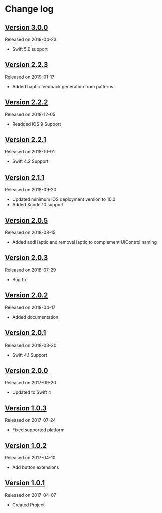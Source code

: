 # Change log

## [Version 3.0.0](https://github.com/efremidze/Haptica/releases/tag/3.0.0)
Released on 2019-04-23

- Swift 5.0 support

## [Version 2.2.3](https://github.com/efremidze/Haptica/releases/tag/2.2.3)
Released on 2019-01-17

- Added haptic feedback generation from patterns

## [Version 2.2.2](https://github.com/efremidze/Haptica/releases/tag/2.2.2)
Released on 2018-12-05

- Readded iOS 9 Support

## [Version 2.2.1](https://github.com/efremidze/Haptica/releases/tag/2.2.1)
Released on 2018-10-01

- Swift 4.2 Support

## [Version 2.1.1](https://github.com/efremidze/Haptica/releases/tag/2.1.1)
Released on 2018-09-20

- Updated minimum iOS deployment version to 10.0
- Added Xcode 10 support

## [Version 2.0.5](https://github.com/efremidze/Haptica/releases/tag/2.0.5)
Released on 2018-08-15

- Added addHaptic and removeHaptic to complement UIControl naming

## [Version 2.0.3](https://github.com/efremidze/Haptica/releases/tag/2.0.3)
Released on 2018-07-29

- Bug fix

## [Version 2.0.2](https://github.com/efremidze/Haptica/releases/tag/2.0.2)
Released on 2018-04-17

- Added documentation

## [Version 2.0.1](https://github.com/efremidze/Haptica/releases/tag/2.0.1)
Released on 2018-03-30

- Swift 4.1 Support

## [Version 2.0.0](https://github.com/efremidze/Haptica/releases/tag/2.0.0)
Released on 2017-09-20

- Updated to Swift 4

## [Version 1.0.3](https://github.com/efremidze/Haptica/releases/tag/1.0.3)
Released on 2017-07-24

- Fixed supported platform

## [Version 1.0.2](https://github.com/efremidze/Haptica/releases/tag/1.0.2)
Released on 2017-04-10

- Add button extensions

## [Version 1.0.1](https://github.com/efremidze/Haptica/releases/tag/1.0.1)
Released on 2017-04-07

- Created Project
